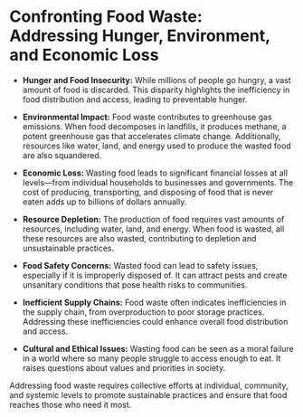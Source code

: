 # Confronting Food Waste: Addressing Hunger, Environment, and Economic Loss

* **Hunger and Food Insecurity:** While millions of people go hungry, a vast amount of food is discarded. This disparity highlights the inefficiency in food distribution and access, leading to preventable hunger.

* **Environmental Impact:** Food waste contributes to greenhouse gas emissions. When food decomposes in landfills, it produces methane, a potent greenhouse gas that accelerates climate change. Additionally, resources like water, land, and energy used to produce the wasted food are also squandered.

* **Economic Loss:** Wasting food leads to significant financial losses at all levels—from individual households to businesses and governments. The cost of producing, transporting, and disposing of food that is never eaten adds up to billions of dollars annually.

* **Resource Depletion:** The production of food requires vast amounts of resources, including water, land, and energy. When food is wasted, all these resources are also wasted, contributing to depletion and unsustainable practices.

* **Food Safety Concerns:** Wasted food can lead to safety issues, especially if it is improperly disposed of. It can attract pests and create unsanitary conditions that pose health risks to communities.

* **Inefficient Supply Chains:** Food waste often indicates inefficiencies in the supply chain, from overproduction to poor storage practices. Addressing these inefficiencies could enhance overall food distribution and access.

* **Cultural and Ethical Issues:** Wasting food can be seen as a moral failure in a world where so many people struggle to access enough to eat. It raises questions about values and priorities in society.

Addressing food waste requires collective efforts at individual, community, and systemic levels to promote sustainable practices and ensure that food reaches those who need it most.